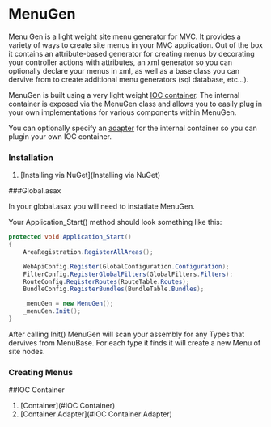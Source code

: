 MenuGen
=======

Menu Gen is a light weight site menu generator for MVC. It provides a variety of ways to create site menus in your MVC application.
Out of the box it contains an attribute-based generator for creating menus by decorating your controller actions with 
attributes, an xml generator so you can optionally declare your menus in xml, as well as a base class you can dervive from
to create additional menu generators (sql database, etc...).

MenuGen is built using a very light weight [IOC container](IOC-Container). The internal container is exposed via the 
MenuGen class and allows you to easily plug in your own implementations for various components within MenuGen.

You can optionally specify an [adapter](IOC-Container-Adapter) for the internal container so you can plugin 
your own IOC container.

### Installation

1. [Installing via NuGet](Installing via NuGet)

###Global.asax

In your global.asax you will need to instatiate MenuGen.

Your Application_Start() method should look something like this:
``` c#
protected void Application_Start()
{
    AreaRegistration.RegisterAllAreas();

    WebApiConfig.Register(GlobalConfiguration.Configuration);
    FilterConfig.RegisterGlobalFilters(GlobalFilters.Filters);
    RouteConfig.RegisterRoutes(RouteTable.Routes);
    BundleConfig.RegisterBundles(BundleTable.Bundles);

    _menuGen = new MenuGen();
    _menuGen.Init();
}
```
After calling Init() MenuGen will scan your assembly for any Types that dervives from MenuBase. For each type it finds
it will create a new Menu of site nodes.

### Creating Menus

##IOC Container

1. [Container](#IOC Container)
2. [Container Adapter](#IOC Container Adapter)
